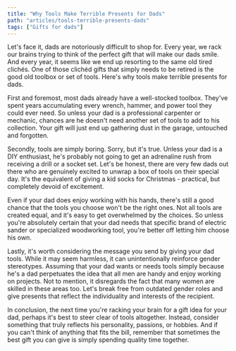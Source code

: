 ```yaml
---
title: "Why Tools Make Terrible Presents for Dads"
path: "articles/tools-terrible-presents-dads"
tags: ["Gifts for dads"]
---
```


Let's face it, dads are notoriously difficult to shop for. Every year, we rack our brains trying to think of the perfect gift that will make our dads smile. And every year, it seems like we end up resorting to the same old tired clichés. One of those clichéd gifts that simply needs to be retired is the good old toolbox or set of tools. Here's why tools make terrible presents for dads.

First and foremost, most dads already have a well-stocked toolbox. They've spent years accumulating every wrench, hammer, and power tool they could ever need. So unless your dad is a professional carpenter or mechanic, chances are he doesn't need another set of tools to add to his collection. Your gift will just end up gathering dust in the garage, untouched and forgotten.

Secondly, tools are simply boring. Sorry, but it's true. Unless your dad is a DIY enthusiast, he's probably not going to get an adrenaline rush from receiving a drill or a socket set. Let's be honest, there are very few dads out there who are genuinely excited to unwrap a box of tools on their special day. It's the equivalent of giving a kid socks for Christmas - practical, but completely devoid of excitement.

Even if your dad does enjoy working with his hands, there's still a good chance that the tools you choose won't be the right ones. Not all tools are created equal, and it's easy to get overwhelmed by the choices. So unless you're absolutely certain that your dad needs that specific brand of electric sander or specialized woodworking tool, you're better off letting him choose his own.

Lastly, it's worth considering the message you send by giving your dad tools. While it may seem harmless, it can unintentionally reinforce gender stereotypes. Assuming that your dad wants or needs tools simply because he's a dad perpetuates the idea that all men are handy and enjoy working on projects. Not to mention, it disregards the fact that many women are skilled in these areas too. Let's break free from outdated gender roles and give presents that reflect the individuality and interests of the recipient.

In conclusion, the next time you're racking your brain for a gift idea for your dad, perhaps it's best to steer clear of tools altogether. Instead, consider something that truly reflects his personality, passions, or hobbies. And if you can't think of anything that fits the bill, remember that sometimes the best gift you can give is simply spending quality time together.